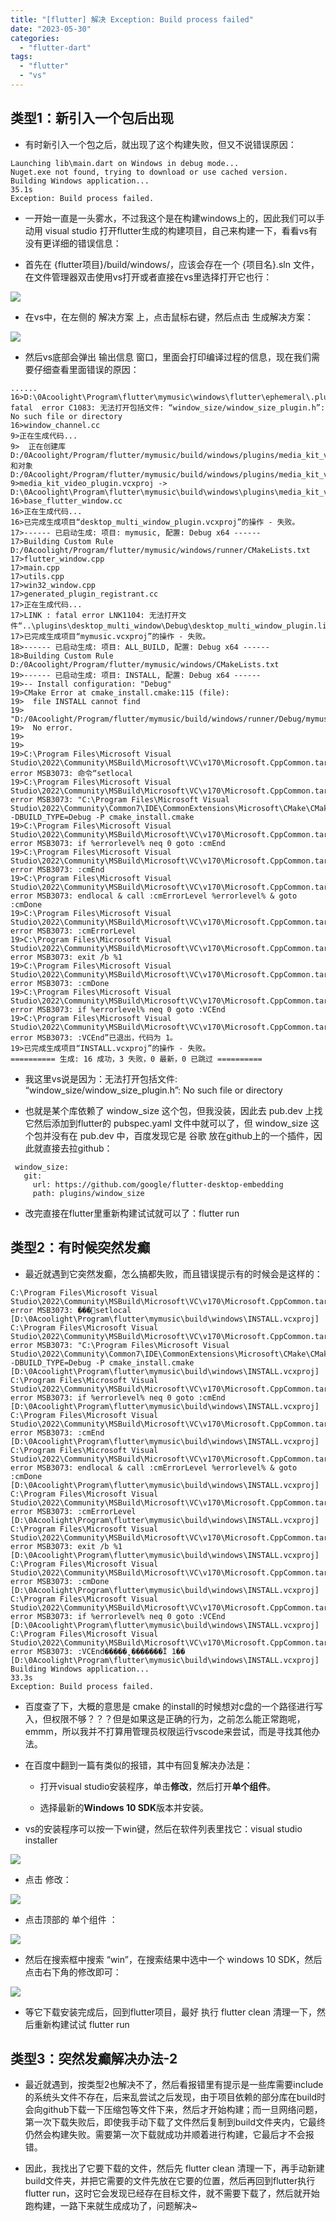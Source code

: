 ```yaml
---
title: "[flutter] 解决 Exception: Build process failed"
date: "2023-05-30"
categories: 
  - "flutter-dart"
tags: 
  - "flutter"
  - "vs"
---
```


## 类型1：新引入一个包后出现

- 有时新引入一个包之后，就出现了这个构建失败，但又不说错误原因：

```
Launching lib\main.dart on Windows in debug mode...
Nuget.exe not found, trying to download or use cached version.
Building Windows application...                                    35.1s
Exception: Build process failed.
```

- 一开始一直是一头雾水，不过我这个是在构建windows上的，因此我们可以手动用 visual studio 打开flutter生成的构建项目，自己来构建一下，看看vs有没有更详细的错误信息：

- 首先在 {flutter项目}/build/windows/，应该会存在一个 {项目名}.sln 文件，在文件管理器双击使用vs打开或者直接在vs里选择打开它也行：

![](images/image.png)

- 在vs中，在左侧的 解决方案 上，点击鼠标右键，然后点击 生成解决方案：

![](images/image-1-1024x550.png)

- 然后vs底部会弹出 输出信息 窗口，里面会打印编译过程的信息，现在我们需要仔细查看里面错误的原因：

```
......
16>D:\0Acoolight\Program\flutter\mymusic\windows\flutter\ephemeral\.plugin_symlinks\desktop_multi_window\windows\flutter_window.cc(22,10): fatal  error C1083: 无法打开包括文件: “window_size/window_size_plugin.h”: No such file or directory
16>window_channel.cc
9>正在生成代码...
9>  正在创建库 D:/0Acoolight/Program/flutter/mymusic/build/windows/plugins/media_kit_video/Debug/media_kit_video_plugin.lib 和对象 D:/0Acoolight/Program/flutter/mymusic/build/windows/plugins/media_kit_video/Debug/media_kit_video_plugin.exp
9>media_kit_video_plugin.vcxproj -> D:\0Acoolight\Program\flutter\mymusic\build\windows\plugins\media_kit_video\Debug\media_kit_video_plugin.dll
16>base_flutter_window.cc
16>正在生成代码...
16>已完成生成项目“desktop_multi_window_plugin.vcxproj”的操作 - 失败。
17>------ 已启动生成: 项目: mymusic, 配置: Debug x64 ------
17>Building Custom Rule D:/0Acoolight/Program/flutter/mymusic/windows/runner/CMakeLists.txt
17>flutter_window.cpp
17>main.cpp
17>utils.cpp
17>win32_window.cpp
17>generated_plugin_registrant.cc
17>正在生成代码...
17>LINK : fatal error LNK1104: 无法打开文件“..\plugins\desktop_multi_window\Debug\desktop_multi_window_plugin.lib”
17>已完成生成项目“mymusic.vcxproj”的操作 - 失败。
18>------ 已启动生成: 项目: ALL_BUILD, 配置: Debug x64 ------
18>Building Custom Rule D:/0Acoolight/Program/flutter/mymusic/windows/CMakeLists.txt
19>------ 已启动生成: 项目: INSTALL, 配置: Debug x64 ------
19>-- Install configuration: "Debug"
19>CMake Error at cmake_install.cmake:115 (file):
19>  file INSTALL cannot find
19>  "D:/0Acoolight/Program/flutter/mymusic/build/windows/runner/Debug/mymusic.exe":
19>  No error.
19>
19>
19>C:\Program Files\Microsoft Visual Studio\2022\Community\MSBuild\Microsoft\VC\v170\Microsoft.CppCommon.targets(159,5): error MSB3073: 命令“setlocal
19>C:\Program Files\Microsoft Visual Studio\2022\Community\MSBuild\Microsoft\VC\v170\Microsoft.CppCommon.targets(159,5): error MSB3073: "C:\Program Files\Microsoft Visual Studio\2022\Community\Common7\IDE\CommonExtensions\Microsoft\CMake\CMake\bin\cmake.exe" -DBUILD_TYPE=Debug -P cmake_install.cmake
19>C:\Program Files\Microsoft Visual Studio\2022\Community\MSBuild\Microsoft\VC\v170\Microsoft.CppCommon.targets(159,5): error MSB3073: if %errorlevel% neq 0 goto :cmEnd
19>C:\Program Files\Microsoft Visual Studio\2022\Community\MSBuild\Microsoft\VC\v170\Microsoft.CppCommon.targets(159,5): error MSB3073: :cmEnd
19>C:\Program Files\Microsoft Visual Studio\2022\Community\MSBuild\Microsoft\VC\v170\Microsoft.CppCommon.targets(159,5): error MSB3073: endlocal & call :cmErrorLevel %errorlevel% & goto :cmDone
19>C:\Program Files\Microsoft Visual Studio\2022\Community\MSBuild\Microsoft\VC\v170\Microsoft.CppCommon.targets(159,5): error MSB3073: :cmErrorLevel
19>C:\Program Files\Microsoft Visual Studio\2022\Community\MSBuild\Microsoft\VC\v170\Microsoft.CppCommon.targets(159,5): error MSB3073: exit /b %1
19>C:\Program Files\Microsoft Visual Studio\2022\Community\MSBuild\Microsoft\VC\v170\Microsoft.CppCommon.targets(159,5): error MSB3073: :cmDone
19>C:\Program Files\Microsoft Visual Studio\2022\Community\MSBuild\Microsoft\VC\v170\Microsoft.CppCommon.targets(159,5): error MSB3073: if %errorlevel% neq 0 goto :VCEnd
19>C:\Program Files\Microsoft Visual Studio\2022\Community\MSBuild\Microsoft\VC\v170\Microsoft.CppCommon.targets(159,5): error MSB3073: :VCEnd”已退出，代码为 1。
19>已完成生成项目“INSTALL.vcxproj”的操作 - 失败。
========== 生成: 16 成功，3 失败，0 最新，0 已跳过 ==========
```

- 我这里vs说是因为：无法打开包括文件: “window\_size/window\_size\_plugin.h”: No such file or directory

- 也就是某个库依赖了 window\_size 这个包，但我没装，因此去 pub.dev 上找它然后添加到flutter的 pubspec.yaml 文件中就可以了，但 window\_size 这个包并没有在 pub.dev 中，百度发现它是 谷歌 放在github上的一个插件，因此就直接去拉github：

```
 window_size: 
   git: 
     url: https://github.com/google/flutter-desktop-embedding
     path: plugins/window_size
```

- 改完直接在flutter里重新构建试试就可以了：flutter run

## 类型2：有时候突然发癫

- 最近就遇到它突然发癫，怎么搞都失败，而且错误提示有的时候会是这样的：

```
C:\Program Files\Microsoft Visual Studio\2022\Community\MSBuild\Microsoft\VC\v170\Microsoft.CppCommon.targets(159,5): error MSB3073: ���setlocal [D:\0Acoolight\Program\flutter\mymusic\build\windows\INSTALL.vcxproj]
C:\Program Files\Microsoft Visual Studio\2022\Community\MSBuild\Microsoft\VC\v170\Microsoft.CppCommon.targets(159,5): error MSB3073: "C:\Program Files\Microsoft Visual Studio\2022\Community\Common7\IDE\CommonExtensions\Microsoft\CMake\CMake\bin\cmake.exe" -DBUILD_TYPE=Debug -P cmake_install.cmake [D:\0Acoolight\Program\flutter\mymusic\build\windows\INSTALL.vcxproj]
C:\Program Files\Microsoft Visual Studio\2022\Community\MSBuild\Microsoft\VC\v170\Microsoft.CppCommon.targets(159,5): error MSB3073: if %errorlevel% neq 0 goto :cmEnd [D:\0Acoolight\Program\flutter\mymusic\build\windows\INSTALL.vcxproj]
C:\Program Files\Microsoft Visual Studio\2022\Community\MSBuild\Microsoft\VC\v170\Microsoft.CppCommon.targets(159,5): error MSB3073: :cmEnd [D:\0Acoolight\Program\flutter\mymusic\build\windows\INSTALL.vcxproj]
C:\Program Files\Microsoft Visual Studio\2022\Community\MSBuild\Microsoft\VC\v170\Microsoft.CppCommon.targets(159,5): error MSB3073: endlocal & call :cmErrorLevel %errorlevel% & goto :cmDone [D:\0Acoolight\Program\flutter\mymusic\build\windows\INSTALL.vcxproj]
C:\Program Files\Microsoft Visual Studio\2022\Community\MSBuild\Microsoft\VC\v170\Microsoft.CppCommon.targets(159,5): error MSB3073: :cmErrorLevel [D:\0Acoolight\Program\flutter\mymusic\build\windows\INSTALL.vcxproj]
C:\Program Files\Microsoft Visual Studio\2022\Community\MSBuild\Microsoft\VC\v170\Microsoft.CppCommon.targets(159,5): error MSB3073: exit /b %1 [D:\0Acoolight\Program\flutter\mymusic\build\windows\INSTALL.vcxproj]
C:\Program Files\Microsoft Visual Studio\2022\Community\MSBuild\Microsoft\VC\v170\Microsoft.CppCommon.targets(159,5): error MSB3073: :cmDone [D:\0Acoolight\Program\flutter\mymusic\build\windows\INSTALL.vcxproj]
C:\Program Files\Microsoft Visual Studio\2022\Community\MSBuild\Microsoft\VC\v170\Microsoft.CppCommon.targets(159,5): error MSB3073: if %errorlevel% neq 0 goto :VCEnd [D:\0Acoolight\Program\flutter\mymusic\build\windows\INSTALL.vcxproj]
C:\Program Files\Microsoft Visual Studio\2022\Community\MSBuild\Microsoft\VC\v170\Microsoft.CppCommon.targets(159,5): error MSB3073: :VCEnd�����˳�������Ϊ 1�� [D:\0Acoolight\Program\flutter\mymusic\build\windows\INSTALL.vcxproj]
Building Windows application...                                    33.3s
Exception: Build process failed.
```

- 百度查了下，大概的意思是 cmake 的install的时候想对c盘的一个路径进行写入，但权限不够？？？但是如果这是正确的行为，之前怎么能正常跑呢，emmm，所以我并不打算用管理员权限运行vscode来尝试，而是寻找其他办法。

- 在百度中翻到一篇有类似的报错，其中有回复解决办法是：
    - 打开visual studio安装程序，单击**修改**，然后打开**单个组件**。
    
    - 选择最新的**Windows 10 SDK**版本并安装。

- vs的安装程序可以按一下win键，然后在软件列表里找它：visual studio installer

![](images/image-2-1024x550.png)

- 点击 修改：

![](images/image-3-1024x574.png)

- 点击顶部的 单个组件 ：

![](images/image-4-1024x550.png)

- 然后在搜索框中搜索 “win”，在搜索结果中选中一个 windows 10 SDK，然后点击右下角的修改即可：

![](images/image-5-1024x550.png)

- 等它下载安装完成后，回到flutter项目，最好 执行 flutter clean 清理一下，然后重新构建试试 flutter run

## 类型3：突然发癫解决办法-2

- 最近就遇到，按类型2也解决不了，然后看报错里有提示是一些库需要include的系统头文件不存在，后来乱尝试之后发现，由于项目依赖的部分库在build时会向github下载一下压缩包等文件下来，然后才开始构建；而一旦网络问题，第一次下载失败后，即使我手动下载了文件然后复制到build文件夹内，它最终仍然会构建失败。需要第一次下载就成功并顺着进行构建，它最后才不会报错。

- 因此，我找出了它要下载的文件，然后先 flutter clean 清理一下，再手动新建build文件夹，并把它需要的文件先放在它要的位置，然后再回到flutter执行 flutter run，这时它会发现已经存在目标文件，就不需要下载了，然后就开始跑构建，一路下来就生成成功了，问题解决~
